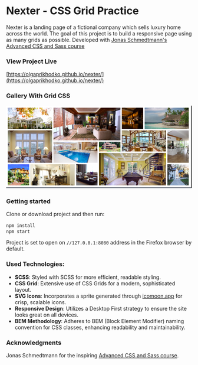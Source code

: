 # Nexter - CSS Grid Practice

Nexter is a landing page of a fictional company which sells luxury home across the world. The goal of this project is to build a responsive page using as many grids as possible.
Developed with [Jonas Schmedtmann's Advanced CSS and Sass course](https://www.udemy.com/course/advanced-css-and-sass/)

### View Project Live

[https://olgaprikhodko.github.io/nexter/](https://olgaprikhodko.github.io/nexter/)

### Gallery With Grid CSS

![Nexter - Gallery With Grid CSS](img/readme/gallery.png)

### Getting started

Clone or download project and then run:

```
npm install
npm start
```

Project is set to open on `//127.0.0.1:8080` address in the Firefox browser by default.

### Used Technologies:

- **SCSS**: Styled with SCSS for more efficient, readable styling.
- **CSS Grid**: Extensive use of CSS Grids for a modern, sophisticated layout.
- **SVG Icons**: Incorporates a sprite generated through [icomoon.app](icomoon.app) for crisp, scalable icons.
- **Responsive Design**: Utilizes a Desktop First strategy to ensure the site looks great on all devices.
- **BEM Methodology**: Adheres to BEM (Block Element Modifier) naming convention for CSS classes, enhancing readability and maintainability.

### Acknowledgments

Jonas Schmedtmann for the inspiring [ Advanced CSS and Sass course](https://www.udemy.com/course/advanced-css-and-sass/).
